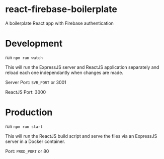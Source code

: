 # react-firebase-boilerplate
A boilerplate React app with Firebase authentication

# Development
run `npm run watch`

This will run the ExpressJS server and ReactJS application separately and reload each one independantly when changes are made.

Server Port: `SVR_PORT` or 3001

ReactJS Port: 3000

# Production
run `npm run start`

This will run the ReactJS build script and serve the files via an ExpressJS server in a Docker container.


Port: `PROD_PORT` or 80